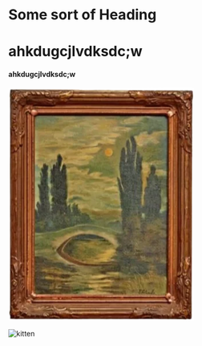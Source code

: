 # Some sort of Heading

# ahkdugcjlvdksdc;w

#### ahkdugcjlvdksdc;w

![painting](painting.png)

![kitten](https://cdn-prd.content.metamorphosis.com/wp-content/uploads/sites/6/2022/12/shutterstock_781327003-1.jpg)

